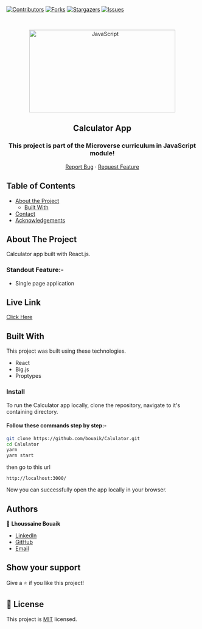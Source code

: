 <!--
*** Thanks for checking out this README Template. If you have a suggestion that would
*** make this better, please fork the repo and create a pull request or simply open
*** an issue with the tag "enhancement".
*** Thanks again! Now go create something AMAZING! :D
-->

<!-- PROJECT SHIELDS -->
<!--
*** I'm using markdown "reference style" links for readability.
*** Reference links are enclosed in brackets [ ] instead of parentheses ( ).
*** See the bottom of this document for the declaration of the reference variables
*** for contributors-url, forks-url, etc. This is an optional, concise syntax you may use.
*** https://www.markdownguide.org/basic-syntax/#reference-style-links
-->

[![Contributors][contributors-shield]][contributors-url]
[![Forks][forks-shield]][forks-url]
[![Stargazers][stars-shield]][stars-url]
[![Issues][issues-shield]][issues-url]

<!-- PROJECT LOGO -->

<br />
<p align="center">
  <a href="git@github.com:bouaik/Calulator.git">
    <p align="center"> <img src="https://www.inovex.de/blog/wp-content/uploads/2022/01/one-year-of-react-native.png"alt="JavaScript" width="384" height="216"> </p>
  </a>

  <h2 align="center">Calculator App</h2>
  <h3 align="center"> This project is part of the Microverse curriculum in JavaScript module! </h3>

  <p align="center">
    <a href="hhttps://github.com/bouaik/Calulator/issues">Report Bug</a>
    · 
    <a href="https://github.com/bouaik/Calulator/issues">Request Feature</a>
  </p>
</p>

<!-- TABLE OF CONTENTS -->

## Table of Contents

- [About the Project](#about-the-project)
  - [Built With](#built-with)
- [Contact](#Authors)
- [Acknowledgements](#acknowledgements)

<!-- ABOUT THE PROJECT -->

## About The Project

Calculator app built with React.js.

### Standout Feature:-

- Single page application

## Live Link

[Click Here](https://pensive-blackwell-c9ce4d.netlify.app/)

<!-- BUILD WITH -->

## Built With

This project was built using these technologies.

- React
- Big.js
- Proptypes

### Install

To run the Calculator app locally, clone the repository, navigate to it's containing directory.

#### Follow these commands step by step:-

```bash
git clone https://github.com/bouaik/Calulator.git
cd Calulator
yarn
yarn start
```

then go to this url

```
http://localhost:3000/
```

Now you can successfully open the app locally in your browser.

<!-- CONTACT -->

## Authors

👤 **Lhoussaine Bouaik**

- [LinkedIn](https://www.linkedin.com/in/lhoussainebouaik)
- [GitHub](https://github.com/bouaik)
- [Email](bouaik.lhou@gmail.com)

## Show your support

Give a ⭐️ if you like this project!

<!-- MARKDOWN LINKS & IMAGES -->
<!-- https://www.markdownguide.org/basic-syntax/#reference-style-links -->

[contributors-shield]: https://img.shields.io/github/contributors/bouaik/Calulator.svg?style=flat-square
[contributors-url]: https://github.com/bouaik/Calulator/graphs/contributors
[forks-shield]: https://img.shields.io/github/forks/bouaik/Calulator.svg?style=flat-square
[forks-url]: https://github.com/jbouaik/Calulator/network/members
[stars-shield]: https://img.shields.io/github/stars/bouaik/Calulator.svg?style=flat-square
[stars-url]: https://github.com/bouaik/Calulator/stargazers
[issues-shield]: https://img.shields.io/github/issues/bouaik/Calulator.svg?style=flat-square
[issues-url]: https://github.com/bouaik/Calulator/issues

## 📝 License

This project is [MIT](https://opensource.org/licenses/MIT) licensed.
